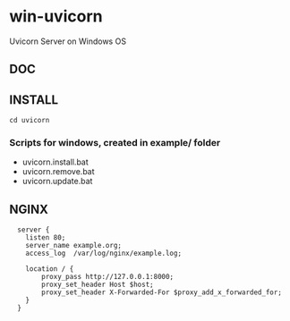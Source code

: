 # win-uvicorn
Uvicorn Server on Windows OS

## DOC

## INSTALL

    cd uvicorn

### Scripts for windows, created in example/ folder

+ uvicorn.install.bat
+ uvicorn.remove.bat
+ uvicorn.update.bat


## NGINX

      server {
        listen 80;
        server_name example.org;
        access_log  /var/log/nginx/example.log;
    
        location / {
            proxy_pass http://127.0.0.1:8000;
            proxy_set_header Host $host;
            proxy_set_header X-Forwarded-For $proxy_add_x_forwarded_for;
        }
      }
